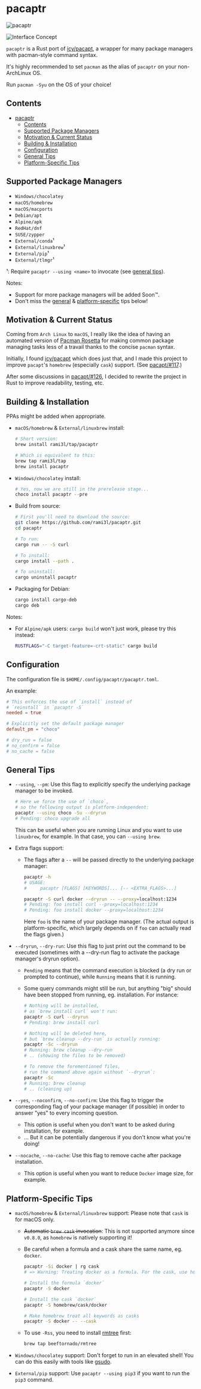 # pacaptr

![pacaptr][Socialify Badge]

<!--
![Rust Badge](https://img.shields.io/badge/WARNING-Rusty-red?logo=rust&style=flat-square)
![Arch Linux Badge](https://img.shields.io/badge/BTW-I--Use--Arch-blue?logo=arch-linux&style=flat-square)
-->

![Interface Concept](https://user-images.githubusercontent.com/33851577/97274042-619d5900-1834-11eb-812f-a54a18186740.png)

`pacaptr` is a Rust port of [icy/pacapt], a wrapper for many package managers with pacman-style command syntax.

It's highly recommended to set `pacman` as the alias of `pacaptr` on your non-ArchLinux OS.

Run `pacman -Syu` on the OS of your choice!

## Contents

- [pacaptr](#pacaptr)
  - [Contents](#contents)
  - [Supported Package Managers](#supported-package-managers)
  - [Motivation & Current Status](#motivation--current-status)
  - [Building & Installation](#building--installation)
  - [Configuration](#configuration)
  - [General Tips](#general-tips)
  - [Platform-Specific Tips](#platform-specific-tips)

## Supported Package Managers

- `Windows/chocolatey`
- `macOS/homebrew`
- `macOS/macports`
- `Debian/apt`
- `Alpine/apk`
- `RedHat/dnf`
- `SUSE/zypper`
- `External/conda`¹
- `External/linuxbrew`¹
- `External/pip`¹
- `External/tlmgr`¹

¹: Require `pacaptr --using <name>` to invocate (see [general tips](#general-tips)).

Notes:

- Support for more package managers will be added Soon™.
- Don't miss the [general](#general-tips) & [platform-specific](#platform-specific-tips) tips below!

## Motivation & Current Status

Coming from `Arch Linux` to `macOS`, I really like the idea of having an automated version of [Pacman Rosetta] for making common package managing tasks less of a travail thanks to the concise `pacman` syntax.

Initially, I found [icy/pacapt] which does just that, and I made this project to improve `pacapt`'s `homebrew` (especially `cask`) support. (See [pacapt/#117].)

After some discussions in [pacapt/#126], I decided to rewrite the project in Rust to improve readability, testing, etc.

## Building & Installation

PPAs might be added when appropriate.

- `macOS/homebrew` & `External/linuxbrew` install:

  ```bash
  # Short version:
  brew install rami3l/tap/pacaptr

  # Which is equivalent to this:
  brew tap rami3l/tap
  brew install pacaptr
  ```

- `Windows/chocolatey` install:
  
  ```powershell
  # Yes, now we are still in the prerelease stage...
  choco install pacaptr --pre
  ```

- Build from source:

  ```bash
  # First you'll need to download the source:
  git clone https://github.com/rami3l/pacaptr.git
  cd pacaptr

  # To run:
  cargo run -- -S curl

  # To install:
  cargo install --path .

  # To uninstall:
  cargo uninstall pacaptr
  ```

- Packaging for Debian:

  ```bash
  cargo install cargo-deb
  cargo deb
  ```

Notes:

- For `Alpine/apk` users: `cargo build` won't just work, please try this instead:
  
  ```bash
  RUSTFLAGS="-C target-feature=-crt-static" cargo build
  ```

## Configuration

The configuration file is `$HOME/.config/pacaptr/pacaptr.toml`.

An example:

```toml
# This enforces the use of `install` instead of
# `reinstall` in `pacaptr -S`
needed = true

# Explicitly set the default package manager
default_pm = "choco"

# dry_run = false
# no_confirm = false
# no_cache = false
```

## General Tips

- `--using`, `--pm`: Use this flag to explicitly specify the underlying package manager to be invoked.

  ```bash
  # Here we force the use of `choco`,
  # so the following output is platform-independent:
  pacaptr --using choco -Su --dryrun
  # Pending: choco upgrade all
  ```

  This can be useful when you are running Linux and you want to use `linuxbrew`, for example. In that case, you can `--using brew`.

- Extra flags support:
  - The flags after a `--` will be passed directly to the underlying package manager:

    ```bash
    pacaptr -h
    # USAGE:
    #     pacaptr [FLAGS] [KEYWORDS]... [-- <EXTRA_FLAGS>...]

    pacaptr -S curl docker --dryrun -- --proxy=localhost:1234
    # Pending: foo install curl --proxy=localhost:1234
    # Pending: foo install docker --proxy=localhost:1234
    ```

    Here `foo` is the name of your package manager.
    (The actual output is platform-specific, which largely depends on if `foo` can actually read the flags given.)

- `--dryrun`, `--dry-run`: Use this flag to just print out the command to be executed
  (sometimes with a --dry-run flag to activate the package manager's dryrun option).

  - `Pending` means that the command execution is blocked (a dry run or prompted to continue),
  while `Running` means that it is running.

  - Some query commands might still be run, but anything "big" should have been stopped from running, eg. installation.
    For instance:

    ```bash
    # Nothing will be installed,
    # as `brew install curl` won't run:
    pacaptr -S curl --dryrun
    # Pending: brew install curl

    # Nothing will be deleted here,
    # but `brew cleanup --dry-run` is actually running:
    pacaptr -Sc --dryrun
    # Running: brew cleanup --dry-run
    # .. (showing the files to be removed)

    # To remove the forementioned files,
    # run the command above again without `--dryrun`:
    pacaptr -Sc
    # Running: brew cleanup
    # .. (cleaning up)
    ```

- `--yes`, `--noconfirm`, `--no-confirm`:
  Use this flag to trigger the corresponding flag of your package manager (if possible) in order to answer "yes" to every incoming question.
  - This option is useful when you don't want to be asked during installation, for example.
  - ... But it can be potentially dangerous if you don't know what you're doing!

- `--nocache`, `--no-cache`:
  Use this flag to remove cache after package installation.
  - This option is useful when you want to reduce `Docker` image size, for example.

## Platform-Specific Tips

- `macOS/homebrew` & `External/linuxbrew` support: Please note that `cask` is for macOS only.

  - ~~Automatic `brew cask` invocation~~: This is not supported anymore since `v0.8.0`, as `homebrew` is natively supporting it!

  - Be careful when a formula and a cask share the same name, eg. `docker`.

    ```bash
    pacaptr -Si docker | rg cask
    # => Warning: Treating docker as a formula. For the cask, use homebrew/cask/docker

    # Install the formula `docker`
    pacaptr -S docker

    # Install the cask `docker`
    pacaptr -S homebrew/cask/docker

    # Make homebrew treat all keywords as casks
    pacaptr -S docker -- --cask
    ```

  - To use `-Rss`, you need to install [rmtree] first:

    ```bash
    brew tap beeftornado/rmtree
    ```

- `Windows/chocolatey` support: Don't forget to run in an elevated shell! You can do this easily with tools like [gsudo].

- `External/pip` support: Use `pacaptr --using pip3` if you want to run the `pip3` command.

[Socialify Badge]: https://socialify.git.ci/rami3l/pacaptr/image?description=1&font=Inter&forks=1&issues=1&logo=https%3A%2F%2Fupload.wikimedia.org%2Fwikipedia%2Fcommons%2Fthumb%2Fd%2Fd5%2FRust_programming_language_black_logo.svg%2F1200px-Rust_programming_language_black_logo.svg.png&owner=1&pattern=Circuit%20Board&pulls=1&stargazers=1&theme=Light
[Pacman Rosetta]: https://wiki.archlinux.org/index.php/Pacman/Rosetta
[icy/pacapt]: https://github.com/icy/pacapt
[pacapt/#117]: https://github.com/icy/pacapt/issues/117
[pacapt/#126]: https://github.com/icy/pacapt/issues/126
[rmtree]: https://github.com/beeftornado/homebrew-rmtree
[gsudo]: https://github.com/gerardog/gsudo
[rs-dev]: https://github.com/rami3l/pacaptr/tree/rs-dev
